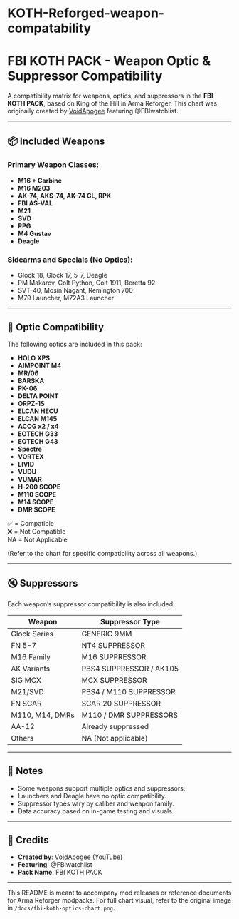 # KOTH-Reforged-weapon-compatability

# FBI KOTH PACK - Weapon Optic & Suppressor Compatibility

A compatibility matrix for weapons, optics, and suppressors in the **FBI KOTH PACK**, based on King of the Hill in Arma Reforger. This chart was originally created by [VoidApogee](https://youtube.com/@VoidApogee) featuring @FBIwatchlist.

---

## 📦 Included Weapons

### Primary Weapon Classes:
- **M16 + Carbine**
- **M16 M203**
- **AK-74, AKS-74, AK-74 GL, RPK**
- **FBI AS-VAL**
- **M21**
- **SVD**
- **RPG**
- **M4 Gustav**
- **Deagle**

### Sidearms and Specials (No Optics):
- Glock 18, Glock 17, 5-7, Deagle
- PM Makarov, Colt Python, Colt 1911, Beretta 92
- SVT-40, Mosin Nagant, Remington 700
- M79 Launcher, M72A3 Launcher

---

## 🔭 Optic Compatibility

The following optics are included in this pack:

- **HOLO XPS**
- **AIMPOINT M4**
- **MR/06**
- **BARSKA**
- **PK-06**
- **DELTA POINT**
- **ORPZ-1S**
- **ELCAN HECU**
- **ELCAN M145**
- **ACOG x2 / x4**
- **EOTECH G33**
- **EOTECH G43**
- **Spectre**
- **VORTEX**
- **LIVID**
- **VUDU**
- **VUMAR**
- **H-200 SCOPE**
- **M110 SCOPE**
- **M14 SCOPE**
- **DMR SCOPE**

✅ = Compatible  
❌ = Not Compatible  
NA = Not Applicable

(Refer to the chart for specific compatibility across all weapons.)

---

## 🔇 Suppressors

Each weapon’s suppressor compatibility is also included:

| Weapon                | Suppressor Type             |
|----------------------|-----------------------------|
| Glock Series         | GENERIC 9MM                 |
| FN 5-7               | NT4 SUPPRESSOR              |
| M16 Family           | M16 SUPPRESSOR              |
| AK Variants          | PBS4 SUPPRESSOR / AK105     |
| SIG MCX              | MCX SUPPRESSOR              |
| M21/SVD              | PBS4 / M110 SUPPRESSOR      |
| FN SCAR              | SCAR 20 SUPPRESSOR          |
| M110, M14, DMRs      | M110 / DMR SUPPRESSORS      |
| AA-12                | Already suppressed          |
| Others               | NA (Not applicable)         |

---

## 🎯 Notes

- Some weapons support multiple optics and suppressors.
- Launchers and Deagle have no optic compatibility.
- Suppressor types vary by caliber and weapon family.
- Data accuracy based on in-game testing and visuals.

---

## 👤 Credits

- **Created by**: [VoidApogee (YouTube)](https://youtube.com/@VoidApogee)
- **Featuring**: @FBIwatchlist
- **Pack Name**: FBI KOTH PACK

---

This README is meant to accompany mod releases or reference documents for Arma Reforger modpacks. For full chart visual, refer to the original image in `/docs/fbi-koth-optics-chart.png`.
